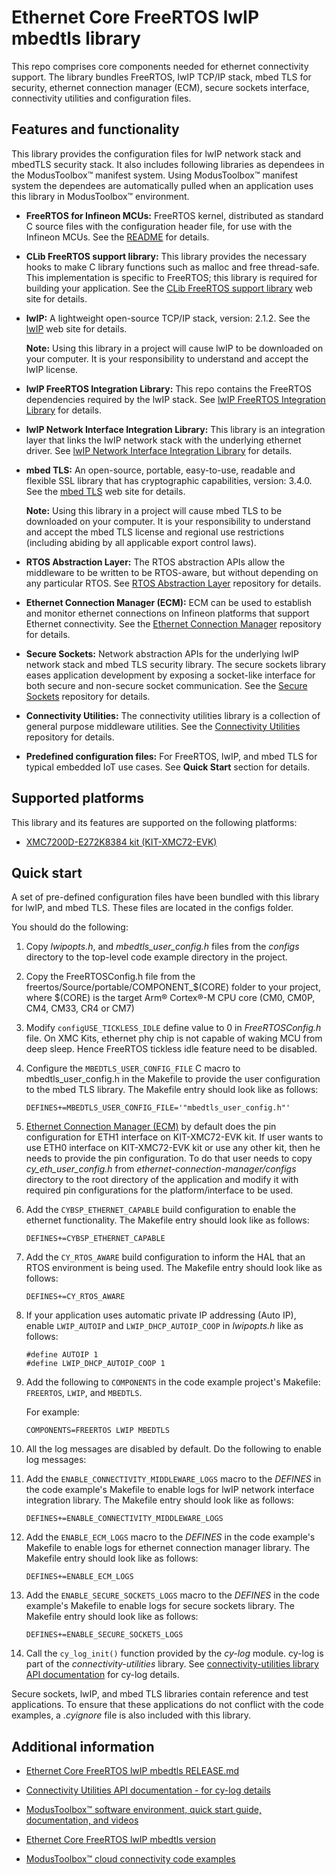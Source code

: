 # Ethernet Core FreeRTOS lwIP mbedtls library

This repo comprises core components needed for ethernet connectivity support. The library bundles FreeRTOS, lwIP TCP/IP stack, mbed TLS for security, ethernet connection manager (ECM), secure sockets interface, connectivity utilities and configuration files.

## Features and functionality

This library provides the configuration files for lwIP network stack and mbedTLS security stack. It also includes following libraries as dependees in the ModusToolbox&trade; manifest system. Using ModusToolbox&trade; manifest system the dependees are automatically pulled when an application uses this library in ModusToolbox&trade; environment.

- **FreeRTOS for Infineon MCUs:** FreeRTOS kernel, distributed as standard C source files with the configuration header file, for use with the Infineon MCUs. See the
[README](https://github.com/Infineon/freertos/blob/master/README.md) for details.

- **CLib FreeRTOS support library:** This library provides the necessary hooks to make C library functions such as malloc and free thread-safe. This implementation is specific to FreeRTOS; this library is required for building your application. See the [CLib FreeRTOS support library](https://github.com/Infineon/clib-support) web site for details.

- **lwIP:** A lightweight open-source TCP/IP stack, version: 2.1.2. See the [lwIP](https://savannah.nongnu.org/projects/lwip/) web site for details.

   **Note:** Using this library in a project will cause lwIP to be downloaded on your computer. It is your responsibility to understand and accept the lwIP license.

- **lwIP FreeRTOS Integration Library:** This repo contains the FreeRTOS dependencies required by the lwIP stack. See [lwIP FreeRTOS Integration Library](https://github.com/Infineon/lwip-freertos-integration) for details.

- **lwIP Network Interface Integration Library:** This library is an integration layer that links the lwIP network stack with the underlying ethernet driver. See [lwIP Network Interface Integration Library](https://github.com/Infineon/lwip-network-interface-integration) for details.

- **mbed TLS:** An open-source, portable, easy-to-use, readable and flexible SSL library that has cryptographic capabilities, version: 3.4.0. See the [mbed TLS](https://tls.mbed.org/) web site for details.

   **Note:** Using this library in a project will cause mbed TLS to be downloaded on your computer. It is your responsibility to understand and accept the mbed TLS license and regional use restrictions (including abiding by all applicable export control laws).

- **RTOS Abstraction Layer:** The RTOS abstraction APIs allow the middleware to be written to be RTOS-aware, but without depending on any particular RTOS. See [RTOS Abstraction Layer](https://github.com/Infineon/abstraction-rtos) repository for details.

- **Ethernet Connection Manager (ECM):** ECM can be used to establish and monitor ethernet connections on Infineon platforms that support Ethernet connectivity. See the [Ethernet Connection Manager](https://github.com/Infineon/ethernet-connection-manager) repository for details.

- **Secure Sockets:** Network abstraction APIs for the underlying lwIP network stack and mbed TLS security library. The secure sockets library eases application development by exposing a socket-like interface for both secure and non-secure socket communication. See the [Secure Sockets](https://github.com/Infineon/secure-sockets) repository for details.

- **Connectivity Utilities:** The connectivity utilities library is a collection of general purpose middleware utilities. See the [Connectivity Utilities](https://github.com/Infineon/connectivity-utilities) repository for details.

- **Predefined configuration files:** For FreeRTOS, lwIP, and mbed TLS for typical embedded IoT use cases. See **Quick Start** section for details.

## Supported platforms

This library and its features are supported on the following platforms:

- [XMC7200D-E272K8384 kit (KIT-XMC72-EVK)](https://www.infineon.com/KIT_XMC72_EVK)

## Quick start
 
A set of pre-defined configuration files have been bundled with this library for lwIP, and mbed TLS. These files are located in the configs folder.

You should do the following:

1. Copy *lwipopts.h*, and *mbedtls_user_config.h* files from the *configs* directory to the top-level code example directory in the project.

2. Copy the FreeRTOSConfig.h file from the freertos/Source/portable/COMPONENT_$(CORE) folder to your project, where $(CORE) is the target Arm® Cortex®-M CPU core (CM0, CM0P, CM4, CM33, CR4 or CM7)

3. Modify `configUSE_TICKLESS_IDLE` define value to 0 in *FreeRTOSConfig.h* file. On XMC Kits, ethernet phy chip is not capable of waking MCU from deep sleep. Hence FreeRTOS tickless idle feature need to be disabled.

4. Configure the `MBEDTLS_USER_CONFIG_FILE` C macro to mbedtls_user_config.h in the Makefile to provide the user configuration to the mbed TLS library. The Makefile entry should look like as follows:
   
    ```
    DEFINES+=MBEDTLS_USER_CONFIG_FILE='"mbedtls_user_config.h"'
    ```
   
5. [Ethernet Connection Manager (ECM)](https://github.com/Infineon/ethernet-connection-manager) by default does the pin configuration for ETH1 interface on KIT-XMC72-EVK kit. If user wants to use ETH0 interface on KIT-XMC72-EVK kit or use any other kit, then he needs to provide the pin configuration. To do that user needs to copy *cy_eth_user_config.h* from *ethernet-connection-manager/configs* directory to the root directory of the application and modify it with required pin configurations for the platform/interface to be used.
   
6. Add the `CYBSP_ETHERNET_CAPABLE` build configuration to enable the ethernet functionality. The Makefile entry should look like as follows:

    ```
    DEFINES+=CYBSP_ETHERNET_CAPABLE
    ```

7. Add the `CY_RTOS_AWARE` build configuration to inform the HAL that an RTOS environment is being used. The Makefile entry should look like as follows:

    ```
    DEFINES+=CY_RTOS_AWARE
    ```

8. If your application uses automatic private IP addressing (Auto IP), enable `LWIP_AUTOIP` and `LWIP_DHCP_AUTOIP_COOP` in *lwipopts.h* like as follows:

    ```
    #define AUTOIP 1
    #define LWIP_DHCP_AUTOIP_COOP 1
    ```

9. Add the following to `COMPONENTS` in the code example project's Makefile: `FREERTOS`, `LWIP`, and `MBEDTLS`.

    For example:
    
    ```
    COMPONENTS=FREERTOS LWIP MBEDTLS
    ``` 
10. All the log messages are disabled by default. Do the following to enable log messages:

   1. Add the `ENABLE_CONNECTIVITY_MIDDLEWARE_LOGS` macro to the *DEFINES* in the code example's Makefile to enable logs for lwIP network interface integration library. The Makefile entry should look like as follows:
       ```
       DEFINES+=ENABLE_CONNECTIVITY_MIDDLEWARE_LOGS
       ```

   2. Add the `ENABLE_ECM_LOGS` macro to the *DEFINES* in the code example's Makefile to enable logs for ethernet connection manager library. The Makefile entry should look like as follows:
       ```
       DEFINES+=ENABLE_ECM_LOGS
       ```

   3. Add the `ENABLE_SECURE_SOCKETS_LOGS` macro to the *DEFINES* in the code example's Makefile to enable logs for secure sockets library. The Makefile entry should look like as follows:
       ```
       DEFINES+=ENABLE_SECURE_SOCKETS_LOGS
       ```

   4. Call the `cy_log_init()` function provided by the *cy-log* module. cy-log is part of the *connectivity-utilities* library. See [connectivity-utilities library API documentation](https://cypresssemiconductorco.github.io/connectivity-utilities/api_reference_manual/html/group__logging__utils.html) for cy-log details.

Secure sockets, lwIP, and mbed TLS libraries contain reference and test applications. To ensure that these applications do not conflict with the code examples, a *.cyignore* file is also included with this library.

## Additional information

- [Ethernet Core FreeRTOS lwIP mbedtls RELEASE.md](./RELEASE.md)

- [Connectivity Utilities API documentation - for cy-log details](https://Infineon.github.io/connectivity-utilities/api_reference_manual/html/group__logging__utils.html)

- [ModusToolbox&trade; software environment, quick start guide, documentation, and videos](https://www.cypress.com/products/modustoolbox-software-environment)

- [Ethernet Core FreeRTOS lwIP mbedtls version](./version.xml)

- [ModusToolbox&trade; cloud connectivity code examples](https://github.com/Infineon?q=mtb-example-anycloud%20NOT%20Deprecated)
